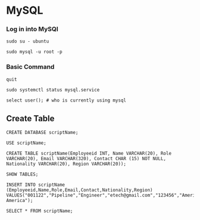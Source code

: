 # MySQL

### Log in into MySQl
```
sudo su - ubuntu
```
```
sudo mysql -u root -p
```

### Basic Command
```
quit
```
```
sudo systemctl status mysql.service
```
```
select user(); # who is currently using mysql
```

## Create Table

```
CREATE DATABASE scriptName;
```
```
USE scriptName;
```
```
CREATE TABLE scriptName(Employeeid INT, Name VARCHAR(20), Role VARCHAR(20), Email VARCHAR(320), Contact CHAR (15) NOT NULL, Nationality VARCHAR(20), Region VARCHAR(20));
```
```
SHOW TABLES;
```
```
INSERT INTO scriptName (Employeeid,Name,Role,Email,Contact,Nationality,Region) VALUES("001122","Pipeline","Engineer","etech@gmail.com","123456","American","North America");
```
```
SELECT * FROM scriptName;
```
